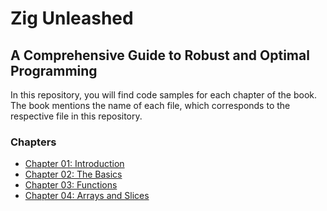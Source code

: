 # Zig Unleashed 
## A Comprehensive Guide to Robust and Optimal Programming 

In this repository, you will find code samples for each chapter of the book. The book mentions the name of each file, which corresponds to the respective file in this repository.

### Chapters  

- [Chapter 01: Introduction](https://github.com/MKProj/ZigUnleashed/tree/main/ch01)  
- [Chapter 02: The Basics](https://github.com/MKProj/ZigUnleashed/tree/main/ch02)  
- [Chapter 03: Functions](https://github.com/MKProj/ZigUnleashed/tree/main/ch03)  
- [Chapter 04: Arrays and Slices](https://github.com/MKProj/ZigUnleashed/tree/main/ch04)  
